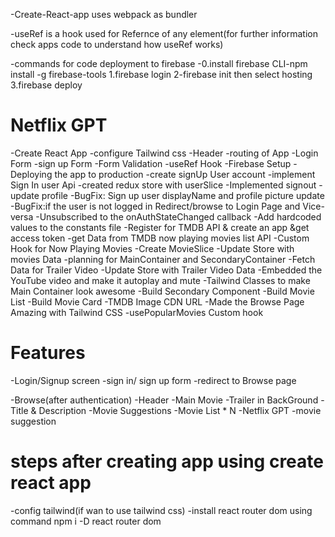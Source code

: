 -Create-React-app uses webpack as bundler

-useRef is a hook used for Refernce of any element(for further information check apps code to understand how useRef works)


-commands for code deployment to firebase
-0.install firebase CLI-npm install -g firebase-tools
1.firebase login
2-firebase init then select hosting
3.firebase deploy

# Netflix GPT

-Create React App
-configure Tailwind css
-Header
-routing of App
-Login Form
-sign up Form
-Form Validation
-useRef Hook
-Firebase Setup
-Deploying the app to production
-create signUp User account
-implement Sign In user Api
-created redux store with userSlice
-Implemented signout 
-update profile 
-BugFix: Sign up user displayName and profile picture update
-BugFix:if the user is not logged in Redirect/browse to Login Page and Vice-versa
-Unsubscribed to the onAuthStateChanged callback
-Add hardcoded values to the constants file
-Register for TMDB API & create an app &get access token
-get Data from TMDB now playing movies list API
-Custom Hook for Now Playing Movies
-Create MovieSlice
-Update Store with movies Data
-planning for MainContainer and  SecondaryContainer
-Fetch Data for Trailer Video
-Update Store with Trailer Video Data
-Embedded the YouTube video and make it autoplay and mute
-Tailwind Classes to make Main Container  look awesome
-Build Secondary Component
-Build Movie List 
-Build Movie Card
-TMDB Image CDN URL
-Made the Browse Page Amazing with Tailwind CSS
-usePopularMovies Custom hook


# Features
-Login/Signup screen
   -sign in/ sign up form
   -redirect to Browse page

-Browse(after authentication)
     -Header
     -Main Movie
        -Trailer in BackGround
        -Title & Description
        -Movie Suggestions
           -Movie List * N
-Netflix GPT
-movie suggestion


# steps after creating app using create react app

-config tailwind(if wan to use tailwind css)
-install react router dom using command npm i -D react router dom

